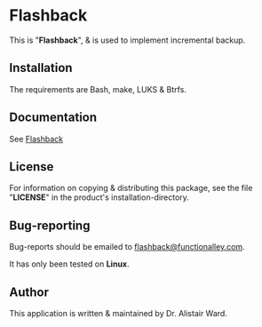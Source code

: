 # **Flashback**

This is "**Flashback**", & is used to implement incremental backup.

## Installation

The requirements are Bash, make, LUKS & Btrfs.

## Documentation

See [Flashback](https://functionalley.com/Storage/flashback.html)

## License

For information on copying & distributing this package, see the file "**LICENSE**" in the product's installation-directory.

## Bug-reporting

Bug-reports should be emailed to <flashback@functionalley.com>.

It has only been tested on **Linux**.

## Author

This application is written & maintained by Dr. Alistair Ward.


